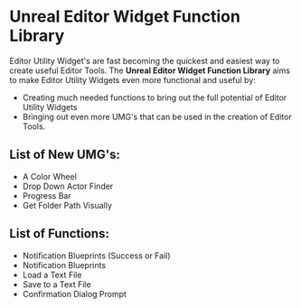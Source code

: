 # Unreal Editor Widget Function Library

Editor Utility Widget's are fast becoming the quickest and easiest way to create useful Editor Tools. The **Unreal Editor Widget Function Library** aims to make Editor Utility Widgets even more functional and useful by:
- Creating much needed functions to bring out the full potential of Editor Utility Widgets
- Bringing out even more UMG's that can be used in the creation of Editor Tools.

## List of New UMG's:
- A Color Wheel
- Drop Down Actor Finder
- Progress Bar
- Get Folder Path Visually

## List of Functions:
- Notification Blueprints (Success or Fail)
- Notification Blueprints
- Load a Text File
- Save to a Text File
- Confirmation Dialog Prompt
